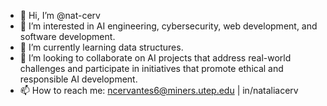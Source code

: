 - 👋 Hi, I’m @nat-cerv
- 👀 I’m interested in AI engineering, cybersecurity, web development, and software development.
- 🌱 I’m currently learning data structures.
- 💞️ I’m looking to collaborate on  AI projects that address real-world challenges and participate in initiatives that promote ethical and responsible AI development.
- 📫 How to reach me: ncervantes6@miners.utep.edu | in/nataliacerv

<!---
nat-cerv/nat-cerv is a ✨ special ✨ repository because its `README.md` (this file) appears on your GitHub profile.
You can click the Preview link to take a look at your changes.
--->
